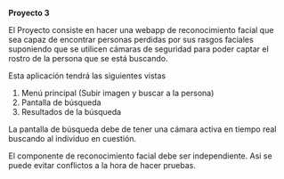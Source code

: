 **Proyecto 3**

El Proyecto consiste en hacer una webapp de reconocimiento facial que sea capaz de encontrar personas perdidas por sus rasgos faciales suponiendo que se utilicen cámaras de seguridad para poder captar el rostro de la persona que se está buscando.

Esta aplicación tendrá las siguientes vistas

1.	Menú principal (Subir imagen y buscar a la persona)
2.	Pantalla de búsqueda
3.	Resultados de la búsqueda

La pantalla de búsqueda debe de tener una cámara activa en tiempo real buscando al individuo en cuestión.

El componente de reconocimiento facial debe ser independiente. Asi se puede evitar conflictos a la hora de hacer pruebas.

